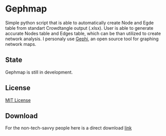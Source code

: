 # Gephmap
Simple python script that is able to automatically create Node and Egde table from standart Crowdtangle output (.xlsx). User is able to generate accurate Nodes table and Edges table, which can be than utilized to create network analysis. I personaly use [Gephi](https://github.com/gephi/gephi), an open source tool for graphing network maps.
## State
Gephmap is still in development. 

## License
[MIT License](https://opensource.org/license/mit/)

## Download
For the non-tech-savvy people here is a direct download [link](https://drive.google.com/uc?export=download&id=1vtG_4Ps6Au-Ro9DOcrRGFiLIoEsGqXQY)